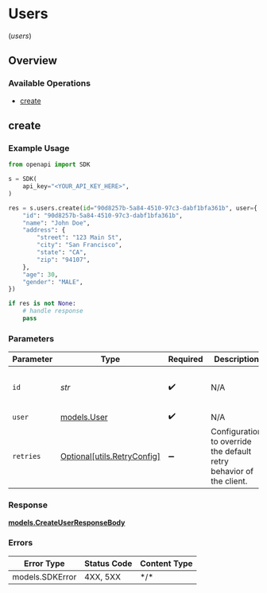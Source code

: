 # Users
(*users*)

## Overview

### Available Operations

* [create](#create)

## create

### Example Usage

```python
from openapi import SDK

s = SDK(
    api_key="<YOUR_API_KEY_HERE>",
)

res = s.users.create(id="90d8257b-5a84-4510-97c3-dabf1bfa361b", user={
    "id": "90d8257b-5a84-4510-97c3-dabf1bfa361b",
    "name": "John Doe",
    "address": {
        "street": "123 Main St",
        "city": "San Francisco",
        "state": "CA",
        "zip": "94107",
    },
    "age": 30,
    "gender": "MALE",
})

if res is not None:
    # handle response
    pass

```

### Parameters

| Parameter                                                           | Type                                                                | Required                                                            | Description                                                         | Example                                                             |
| ------------------------------------------------------------------- | ------------------------------------------------------------------- | ------------------------------------------------------------------- | ------------------------------------------------------------------- | ------------------------------------------------------------------- |
| `id`                                                                | *str*                                                               | :heavy_check_mark:                                                  | N/A                                                                 | 90d8257b-5a84-4510-97c3-dabf1bfa361b                                |
| `user`                                                              | [models.User](../../models/user.md)                                 | :heavy_check_mark:                                                  | N/A                                                                 |                                                                     |
| `retries`                                                           | [Optional[utils.RetryConfig]](../../models/utils/retryconfig.md)    | :heavy_minus_sign:                                                  | Configuration to override the default retry behavior of the client. |                                                                     |

### Response

**[models.CreateUserResponseBody](../../models/createuserresponsebody.md)**

### Errors

| Error Type      | Status Code     | Content Type    |
| --------------- | --------------- | --------------- |
| models.SDKError | 4XX, 5XX        | \*/\*           |